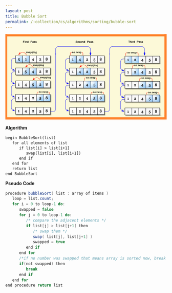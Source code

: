 ```yaml
---
layout: post
title: Bubble Sort
permalink: /:collection/cs/algorithms/sorting/bubble-sort
---
```


![bubble-sort.png](https://github.com/arpit04tripathi/files-cdn/raw/cdn/dsa/algorithms/sort/bubble-sort.png)

**Algorithm**
```
begin BubbleSort(list)
   for all elements of list
      if list[i] > list[i+1]
         swap(list[i], list[i+1])
      end if
   end for   
   return list   
end BubbleSort
```

**Pseudo Code**
```java
procedure bubbleSort( list : array of items )
   loop = list.count;   
   for i = 0 to loop-1 do:
      swapped = false        
      for j = 0 to loop-1 do:
         /* compare the adjacent elements */   
         if list[j] > list[j+1] then
            /* swap them */
            swap( list[j], list[j+1] )         
            swapped = true
         end if         
      end for      
      /*if no number was swapped that means array is sorted now, break the loop.*/      
      if(not swapped) then
         break
      end if      
   end for   
end procedure return list
```
